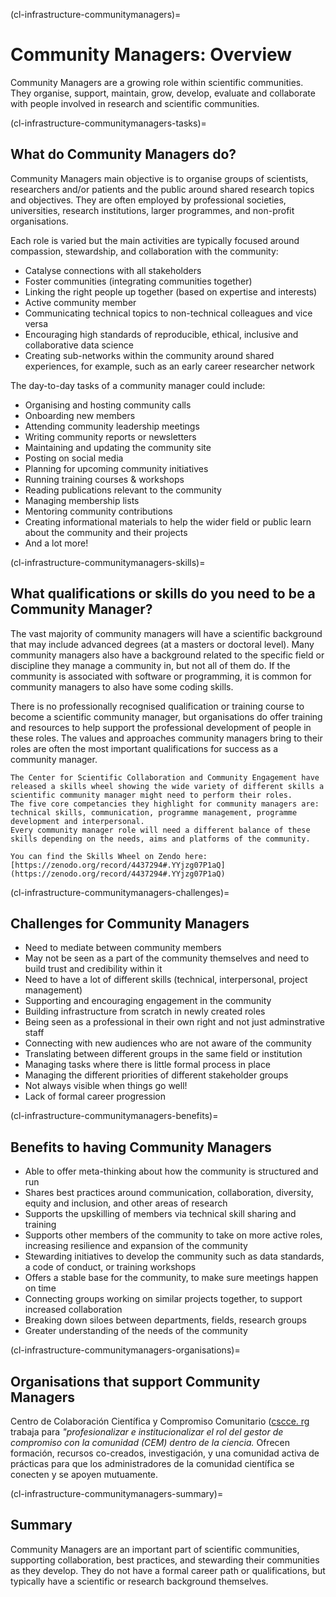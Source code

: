 (cl-infrastructure-communitymanagers)=
# Community Managers: Overview

Community Managers are a growing role within scientific communities. They organise, support, maintain, grow, develop, evaluate and collaborate with people involved in research and scientific communities.

(cl-infrastructure-communitymanagers-tasks)=
## What do Community Managers do?

Community Managers main objective is to organise groups of scientists, researchers and/or patients and the public around shared research topics and objectives. They are often employed by professional societies, universities, research institutions, larger programmes, and non-profit organisations.

Each role is varied but the main activities are typically focused around compassion, stewardship, and collaboration with the community:
* Catalyse connections with all stakeholders
* Foster communities (integrating communities together)
* Linking the right people up together (based on expertise and interests)
* Active community member
* Communicating technical topics to non-technical colleagues and vice versa
* Encouraging high standards of reproducible, ethical, inclusive and collaborative data science
* Creating sub-networks within the community around shared experiences, for example, such as an early career researcher network

The day-to-day tasks of a community manager could include:
* Organising and hosting community calls
* Onboarding new members
* Attending community leadership meetings
* Writing community reports or newsletters
* Maintaining and updating the community site
* Posting on social media
* Planning for upcoming community initiatives
* Running training courses & workshops
* Reading publications relevant to the community
* Managing membership lists
* Mentoring community contributions
* Creating informational materials to help the wider field or public learn about the community and their projects
* And a lot more!

(cl-infrastructure-communitymanagers-skills)=
## What qualifications or skills do you need to be a Community Manager?
The vast majority of community managers will have a scientific background that may include advanced degrees (at a masters or doctoral level). Many community managers also have a background related to the specific field or discipline they manage a community in, but not all of them do. If the community is associated with software or programming, it is common for community managers to also have some coding skills.

There is no professionally recognised qualification or training course to become a scientific community manager, but organisations do offer training and resources to help support the professional development of people in these roles. The values and approaches community managers bring to their roles are often the most important qualifications for success as a community manager.

```{admonition} CSCCE Skills Wheel - Five Core Competancies 
The Center for Scientific Collaboration and Community Engagement have released a skills wheel showing the wide variety of different skills a scientific community manager might need to perform their roles. 
The five core competancies they highlight for community managers are: technical skills, communication, programme management, programme development and interpersonal. 
Every community manager role will need a different balance of these skills depending on the needs, aims and platforms of the community. 

You can find the Skills Wheel on Zendo here: [https://zenodo.org/record/4437294#.YYjzg07P1aQ](https://zenodo.org/record/4437294#.YYjzg07P1aQ)
```

(cl-infrastructure-communitymanagers-challenges)=
## Challenges for Community Managers
* Need to mediate between community members
* May not be seen as a part of the community themselves and need to build trust and credibility within it
* Need to have a lot of different skills (technical, interpersonal, project management)
* Supporting and encouraging engagement in the community
* Building infrastructure from scratch in newly created roles
* Being seen as a professional in their own right and not just adminstrative staff
* Connecting with new audiences who are not aware of the community
* Translating between different groups in the same field or institution
* Managing tasks where there is little formal process in place
* Managing the different priorities of different stakeholder groups
* Not always visible when things go well!
* Lack of formal career progression

(cl-infrastructure-communitymanagers-benefits)=
## Benefits to having Community Managers
* Able to offer meta-thinking about how the community is structured and run
* Shares best practices around communication, collaboration, diversity, equity and inclusion, and other areas of research
* Supports the upskilling of members via technical skill sharing and training
* Supports other members of the community to take on more active roles, increasing resilience and expansion of the community
* Stewarding initiatives to develop the community such as data standards, a code of conduct, or training workshops
* Offers a stable base for the community, to make sure meetings happen on time
* Connecting groups working on similar projects together, to support increased collaboration
* Breaking down siloes between departments, fields, research groups
* Greater understanding of the needs of the community


(cl-infrastructure-communitymanagers-organisations)=
## Organisations that support Community Managers
Centro de Colaboración Científica y Compromiso Comunitario ([cscce. rg](https://www.cscce.org/) trabaja para _"profesionalizar e institucionalizar el rol del gestor de compromiso con la comunidad (CEM) dentro de la ciencia._ Ofrecen formación, recursos co-creados, investigación, y una comunidad activa de prácticas para que los administradores de la comunidad científica se conecten y se apoyen mutuamente.

(cl-infrastructure-communitymanagers-summary)=
## Summary
Community Managers are an important part of scientific communities, supporting collaboration, best practices, and stewarding their communities as they develop. They do not have a formal career path or qualifications, but typically have a scientific or research background themselves. 

